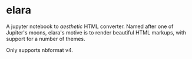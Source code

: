 # elara

A jupyter notebook to _aesthetic_ HTML converter. Named after one of Jupiter's moons, elara's motive is to render beautiful HTML markups, with support for a number of themes.

Only supports nbformat v4.